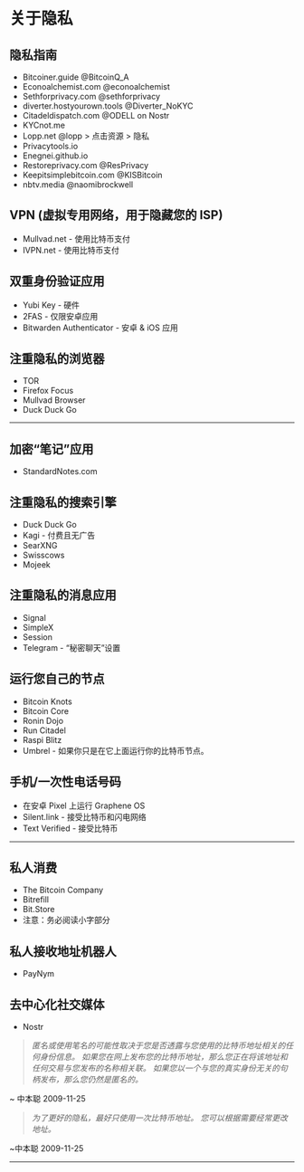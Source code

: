 # 关于隐私
## 隐私指南
* Bitcoiner.guide @BitcoinQ_A
* Econoalchemist.com @econoalchemist
* Sethforprivacy.com @sethforprivacy
* diverter.hostyourown.tools @Diverter_NoKYC
* Citadeldispatch.com @ODELL on Nostr
* KYCnot.me
* Lopp.net @lopp > 点击资源 > 隐私
* Privacytools.io
* Enegnei.github.io
* Restoreprivacy.com @ResPrivacy
* Keepitsimplebitcoin.com @KISBitcoin
* nbtv.media @naomibrockwell

## VPN (虚拟专用网络，用于隐藏您的 ISP)
* Mullvad.net - 使用比特币支付
* IVPN.net - 使用比特币支付

## 双重身份验证应用
* Yubi Key - 硬件
* 2FAS - 仅限安卓应用
* Bitwarden Authenticator - 安卓 & iOS 应用

## 注重隐私的浏览器
* TOR
* Firefox Focus
* Mullvad Browser
* Duck Duck Go
---
## 加密“笔记”应用
* StandardNotes.com
## 注重隐私的搜索引擎
* Duck Duck Go
* Kagi - 付费且无广告
* SearXNG
* Swisscows
* Mojeek

## 注重隐私的消息应用
* Signal
* SimpleX
* Session
* Telegram - “秘密聊天”设置
## 运行您自己的节点
* Bitcoin Knots
* Bitcoin Core
* Ronin Dojo
* Run Citadel
* Raspi Blitz
* Umbrel - 如果你只是在它上面运行你的比特币节点。
## 手机/一次性电话号码
* 在安卓 Pixel 上运行 Graphene OS
* Silent.link - 接受比特币和闪电网络
* Text Verified - 接受比特币

---

## 私人消费
* The Bitcoin Company
* Bitrefill
* Bit.Store
* 注意：务必阅读小字部分
## 私人接收地址机器人
* PayNym
## 去中心化社交媒体
* Nostr

> *匿名或使用笔名的可能性取决于您是否透露与您使用的比特币地址相关的任何身份信息。 如果您在网上发布您的比特币地址，那么您正在将该地址和任何交易与您发布的名称相关联。
如果您以一个与您的真实身份无关的句柄发布，那么您仍然是匿名的。*

~ 中本聪 2009-11-25

> *为了更好的隐私，最好只使用一次比特币地址。 您可以根据需要经常更改地址。*

~中本聪 2009-11-25

---
